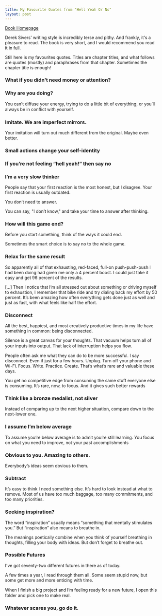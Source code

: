 ```yaml
---
title: My Favourite Quotes from "Hell Yeah Or No"
layout: post
---
```


[Book Homepage](https://sive.rs/n)

Derek Sivers' writing style is incredibly terse and pithy. And frankly, it's a
pleasure to read. The book is very short, and I would recommend you read it in
full.

Still here is my favourites quotes. Titles are chapter titles, and what follows
are quotes (mostly) and paraphrases from that chapter. Sometimes the chapter
title is enough!

### What if you didn’t need money or attention?

### Why are you doing?

You can’t diffuse your energy, trying to do a little bit of everything, or
you’ll always be in conﬂict with yourself.

### Imitate. We are imperfect mirrors.

Your imitation will turn out much different from the original. Maybe even
better.

###  Small actions change your self-identity

### If you’re not feeling “hell yeah!” then say no

### I’m a very slow thinker

People say that your first reaction is the most honest, but I disagree. Your
first reaction is usually outdated.

You don’t need to answer.

You can say, "I don’t know," and take your time to answer after thinking.

### How will this game end?

Before you start something, think of the ways it could end.

Sometimes the smart choice is to say no to the whole game.

### Relax for the same result

So apparently all of that exhausting, red-faced, full-on push-push-push I had
been doing had given me only a 4 percent boost. I could just take it easy and
get 96 percent of the results.

[...] Then I notice that I’m all stressed out about something or driving myself
to exhaustion, I remember that bike ride and try dialing back my effort by 50
percent. It’s been amazing how often everything gets done just as well and just
as fast, with what feels like half the effort.

### Disconnect

All the best, happiest, and most creatively productive times in my life have
something in common: being disconnected.

Silence is a great canvas for your thoughts. That vacuum helps turn all of your
inputs into output. That lack of interruption helps you ﬂow.

People often ask me what they can do to be more successful. I say disconnect.
Even if just for a few hours. Unplug. Turn off your phone and Wi-Fi. Focus.
Write. Practice. Create. That’s what’s rare and valuable these days.

You get no competitive edge from consuming the same stuff everyone else is
consuming. It’s rare, now, to focus. And it gives such better rewards

### Think like a bronze medalist, not silver

Instead of comparing up to the next higher situation, compare down to the
next-lower one.

### I assume I’m below average

To assume you’re below average is to admit you’re still learning. You focus on
what you need to improve, not your past accomplishments

### Obvious to you. Amazing to others.

Everybody’s ideas seem obvious to them.

### Subtract

It’s easy to think I need something else. It’s hard to look instead at what to
remove. Most of us have too much baggage, too many commitments, and too many
priorities.

### Seeking inspiration?

The word “inspiration” usually means “something that mentally stimulates you.”
But “inspiration” also means to breathe in.

The meanings poetically combine when you think of yourself breathing in
thoughts, filling your body with ideas. But don’t forget to breathe out.

### Possible Futures

I've got seventy-two different futures in there as of today.

A few times a year, I read through them all. Some seem stupid now, but some get
more and more enticing with time.

When I ﬁnish a big project and I’m feeling ready for a new future, I open this
folder and pick one to make real.

### Whatever scares you, go do it.
